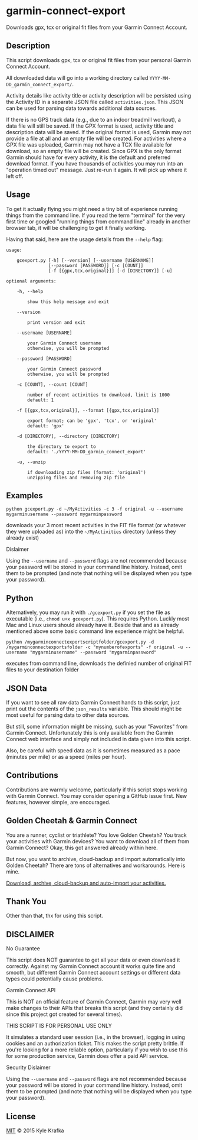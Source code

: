 garmin-connect-export
=====================

Downloads gpx, tcx or original fit files from your Garmin Connect Account.

Description
-----------
This script downloads gpx, tcx or original fit files from your personal Garmin Connect Account.

All downloaded data will go into a working directory called `YYYY-MM-DD_garmin_connect_export/`.

Activity details like activity title or activity description will be persisted using the Activity ID in a separate JSON file called `activities.json`. This JSON can be used for parsing data towards additional data sources.

If there is no GPS track data (e.g., due to an indoor treadmill workout), a data file will still be saved.
If the GPX format is used, activity title and description data will be saved.
If the original format is used, Garmin may not provide a file at all and an empty file will be created.
For activities where a GPX file was uploaded, Garmin may not have a TCX file available for download, so an empty file will be created.
Since GPX is the only format Garmin should have for every activity, it is the default and preferred download format.
If you have thousands of activities you may run into an "operation timed out" message. Just re-run it again. It will pick up where it left off.

Usage
-----
To get it actually flying you might need a tiny bit of experience running things from the command line. If you read the term "terminal" for the very first time or googled "running things from command line" already in another browser tab, it will be challenging to get it finally working.

Having that said, here are the usage details from the `--help` flag:

```
usage:

    gcexport.py [-h] [--version] [--username [USERNAME]]
                [--password [PASSWORD]] [-c [COUNT]]
                [-f [{gpx,tcx,original}]] [-d [DIRECTORY]] [-u]

optional arguments:

    -h, --help
    
        show this help message and exit
    
    --version
    
        print version and exit
    
    --username [USERNAME]
    
        your Garmin Connect username
        otherwise, you will be prompted
    
    --password [PASSWORD]
    
        your Garmin Connect password
        otherwise, you will be prompted
    
    -c [COUNT], --count [COUNT]
    
        number of recent activities to download, limit is 1000
        default: 1
    
    -f [{gpx,tcx,original}], --format [{gpx,tcx,original}]
    
        export format; can be 'gpx', 'tcx', or 'original'
        default: 'gpx'
        
    -d [DIRECTORY], --directory [DIRECTORY]
    
        the directory to export to
        default: './YYYY-MM-DD_garmin_connect_export'
        
    -u, --unzip
    
        if downloading zip files (format: 'original')
        unzipping files and removing zip file
```

Examples
--------
`python gcexport.py -d ~/MyActivities -c 3 -f original -u --username mygarminusername --password mygarminpassword`

downloads your 3 most recent activities in the FIT file format (or whatever they were uploaded as) into the `~/MyActivities` directory (unless they already exist)

Dislaimer

Using the `--username` and `--password` flags are not recommended because your password will be stored in your command line history. Instead, omit them to be prompted (and note that nothing will be displayed when you type your password).

Python
------
Alternatively, you may run it with `./gcexport.py` if you set the file as executable (i.e., `chmod u+x gcexport.py`). This requires Python. Luckly most Mac and Linux users should already have it. Beside that and as already mentioned above some basic command line experience might be helpful.

`python /mygarminconnectexportscriptfolder/gcexport.py -d /mygarminconnectexportsfolder -c "mynumberofexports" -f original -u --username "mygarminusername" --password "mygarminpassword"`

executes from command line, downloads the definied number of original FIT files to your destination folder

JSON Data
---------
If you want to see all raw data Garmin Connect hands to this script, just print out the contents of the `json_results` variable. This should might be most useful for parsing data to other data sources.

But still, some information might be missing, such as your "Favorites" from Garmin Connect. Unfortunately this is only available from the Garmin Connect web interface and simply not included in data given into this script.

Also, be careful with speed data as it is sometimes measured as a pace (minutes per mile) or as a speed (miles per hour).

Contributions
-------------
Contributions are warmly welcome, particularly if this script stops working with Garmin Connect. You may consider opening a GitHub issue first. New features, however simple, are encouraged.

Golden Cheetah & Garmin Connect
-------------------------------
You are a runner, cyclist or triathlete? You love Golden Cheetah? You track your activities with Garmin devices? You want to download all of them from Garmin Connect? Okay, this got answered already within here.

But now, you want to archive, cloud-backup and import automatically into Golden Cheetah? There are tons of alternatives and workarounds. Here is mine.

[Download, archive, cloud-backup and auto-import your activities.](https://www.johannesheinrich.de/posts/golden-cheetah-garmin-connect-script/)

Thank You
---------
Other than that, thx for using this script.

DISCLAIMER
----------
No Guarantee

This script does NOT guarantee to get all your data or even download it correctly. Against my Garmin Connect account it works quite fine and smooth, but different Garmin Connect account settings or different data types could potentially cause problems.

Garmin Connect API

This is NOT an official feature of Garmin Connect, Garmin may very well make changes to their APIs that breaks this script (and they certainly did since this project got created for several times).

THIS SCRIPT IS FOR PERSONAL USE ONLY

It simulates a standard user session (i.e., in the browser), logging in using cookies and an authorization ticket. This makes the script pretty brittle. If you're looking for a more reliable option, particularly if you wish to use this for some production service, Garmin does offer a paid API service.

Security Dislaimer

Using the `--username` and `--password` flags are not recommended because your password will be stored in your command line history. Instead, omit them to be prompted (and note that nothing will be displayed when you type your password).

License
-------
[MIT](https://github.com/kjkjava/garmin-connect-export/blob/master/LICENSE) &copy; 2015 Kyle Krafka
